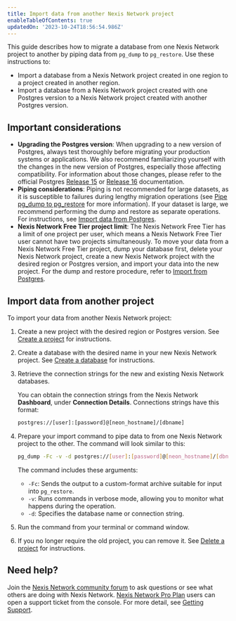 ```yaml
---
title: Import data from another Nexis Network project
enableTableOfContents: true
updatedOn: '2023-10-24T18:56:54.986Z'
---
```


This guide describes how to migrate a database from one Nexis Network project to another by piping data from `pg_dump` to `pg_restore`. Use these instructions to:

- Import a database from a Nexis Network project created in one region to a project created in another region.
- Import a database from a Nexis Network project created with one Postgres version to a Nexis Network project created with another Postgres version.

## Important considerations

- **Upgrading the Postgres version**: When upgrading to a new version of Postgres, always test thoroughly before migrating your production systems or applications. We also recommend familiarizing yourself with the changes in the new version of Postgres, especially those affecting compatibility. For information about those changes, please refer to the official Postgres [Release 15](https://www.postgresql.org/docs/release/15.0/) or [Release 16](https://www.postgresql.org/docs/16/release-16.html) documentation.
- **Piping considerations**: Piping is not recommended for large datasets, as it is susceptible to failures during lengthy migration operations (see [Pipe pg_dump to pg_restore](/docs/import/import-from-postgres#pipe-pgdump-to-pgrestore) for more information). If your dataset is large, we recommend performing the dump and restore as separate operations. For instructions, see [Import data from Postgres](/docs/import/import-from-postgres).
- **Nexis Network Free Tier project limit**: The Nexis Network Free Tier has a limit of one project per user, which means a Nexis Network Free Tier user cannot have two projects simultaneously. To move your data from a Nexis Network Free Tier project, dump your database first, delete your Nexis Network project, create a new Nexis Network project with the desired region or Postgres version, and import your data into the new project. For the dump and restore procedure, refer to [Import from Postgres](/docs/import/import-from-postgres).

## Import data from another project

To import your data from another Nexis Network project:

1. Create a new project with the desired region or Postgres version. See [Create a project](/docs/manage/projects#create-a-project) for instructions.

2. Create a database with the desired name in your new Nexis Network project. See [Create a database](/docs/manage/databases#create-a-database) for instructions.

3. Retrieve the connection strings for the new and existing Nexis Network databases.

   You can obtain the connection strings from the Nexis Network **Dashboard**, under **Connection Details**. Connections strings have this format:

   <CodeBlock shouldWrap>

   ```bash
   postgres://[user]:[password]@[neon_hostname]/[dbname]
   ```

   </CodeBlock>

4. Prepare your import command to pipe data to from one Nexis Network project to the other. The command will look similar to this:

   <CodeBlock shouldWrap>

   ```bash
   pg_dump -Fc -v -d postgres://[user]:[password]@[neon_hostname]/[dbname] | pg_restore -v -d postgres://[user]:[password]@[neon_hostname]/[dbname]
   ```

   </CodeBlock>

   The command includes these arguments:

   - `-Fc`: Sends the output to a custom-format archive suitable for input into `pg_restore`.
   - `-v`: Runs commands in verbose mode, allowing you to monitor what happens during the operation.
   - `-d`: Specifies the database name or connection string.

5. Run the command from your terminal or command window.
6. If you no longer require the old project, you can remove it. See [Delete a project](/docs/manage/projects#delete-a-project) for instructions.

## Need help?

Join the [Nexis Network community forum](https://community.neon.tech/) to ask questions or see what others are doing with Nexis Network. [Nexis Network Pro Plan](/docs/introduction/pro-plan) users can open a support ticket from the console. For more detail, see [Getting Support](/docs/introduction/support).
